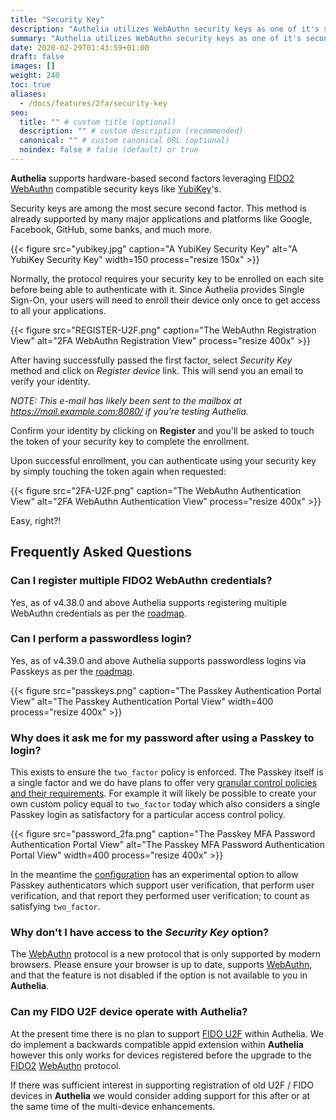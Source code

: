 ```yaml
---
title: "Security Key"
description: "Authelia utilizes WebAuthn security keys as one of it's second factor authentication methods."
summary: "Authelia utilizes WebAuthn security keys as one of it's second factor authentication methods."
date: 2020-02-29T01:43:59+01:00
draft: false
images: []
weight: 240
toc: true
aliases:
  - /docs/features/2fa/security-key
seo:
  title: "" # custom title (optional)
  description: "" # custom description (recommended)
  canonical: "" # custom canonical URL (optional)
  noindex: false # false (default) or true
---
```


__Authelia__ supports hardware-based second factors leveraging [FIDO2] [WebAuthn] compatible security keys like
[YubiKey]'s.

Security keys are among the most secure second factor. This method is already supported by many major applications and
platforms like Google, Facebook, GitHub, some banks, and much more.

{{< figure src="yubikey.jpg" caption="A YubiKey Security Key" alt="A YubiKey Security Key" width=150 process="resize 150x" >}}

Normally, the protocol requires your security key to be enrolled on each site before being able to authenticate with it.
Since Authelia provides Single Sign-On, your users will need to enroll their device only once to get access to all your
applications.

{{< figure src="REGISTER-U2F.png" caption="The WebAuthn Registration View" alt="2FA WebAuthn Registration View" process="resize 400x" >}}

After having successfully passed the first factor, select *Security Key* method and click on *Register device* link.
This will send you an email to verify your identity.

*NOTE: This e-mail has likely been sent to the mailbox at https://mail.example.com:8080/ if you're testing Authelia.*

Confirm your identity by clicking on __Register__ and you'll be asked to touch the token of your security key to
complete the enrollment.

Upon successful enrollment, you can authenticate using your security key by simply touching the token again when
requested:

{{< figure src="2FA-U2F.png" caption="The WebAuthn Authentication View" alt="2FA WebAuthn Authentication View" process="resize 400x" >}}

Easy, right?!

## Frequently Asked Questions

### Can I register multiple FIDO2 WebAuthn credentials?

Yes, as of v4.38.0 and above Authelia supports registering multiple WebAuthn credentials as per the
[roadmap](../../../roadmap/complete/webauthn.md#multi-device-registration).

### Can I perform a passwordless login?

Yes, as of v4.39.0 and above Authelia supports passwordless logins via Passkeys as per the
[roadmap](../../../roadmap/complete/webauthn.md#passwordless-login).

{{< figure src="passkeys.png" caption="The Passkey Authentication Portal View" alt="The Passkey Authentication Portal View" width=400 process="resize 400x" >}}

### Why does it ask me for my password after using a Passkey to login?

This exists to ensure the `two_factor` policy is enforced. The Passkey itself is a single factor and we do have plans to
offer very [granular control policies and their requirements](../../../roadmap/active/granular-authorization.md). For
example it will likely be possible to create your own custom policy equal to `two_factor` today which also considers a
single Passkey login as satisfactory for a particular access control policy.

{{< figure src="password_2fa.png" caption="The Passkey MFA Password Authentication Portal View" alt="The Passkey MFA Password Authentication Portal View" width=400 process="resize 400x" >}}

In the meantime the [configuration](../../../configuration/second-factor/webauthn.md) has an experimental option to
allow Passkey authenticators which support user verification, that perform user verification, and that report they
performed user verification; to count as satisfying `two_factor`.

### Why don't I have access to the *Security Key* option?

The [WebAuthn] protocol is a new protocol that is only supported by modern browsers. Please ensure your browser is up to
date, supports [WebAuthn], and that the feature is not disabled if the option is not available to you in __Authelia__.

### Can my FIDO U2F device operate with Authelia?

At the present time there is no plan to support [FIDO U2F] within Authelia. We do implement a backwards compatible appid
extension within __Authelia__ however this only works for devices registered before the upgrade to the [FIDO2]
[WebAuthn] protocol.

If there was sufficient interest in supporting registration of old U2F / FIDO devices in __Authelia__ we would consider
adding support for this after or at the same time of the multi-device enhancements.

[FIDO U2F]: https://www.yubico.com/authentication-standards/fido-u2f/
[FIDO2]: https://www.yubico.com/authentication-standards/fido2/
[WebAuthn]: https://www.yubico.com/authentication-standards/webauthn/
[YubiKey]: https://www.yubico.com/products/yubikey-5-overview/
